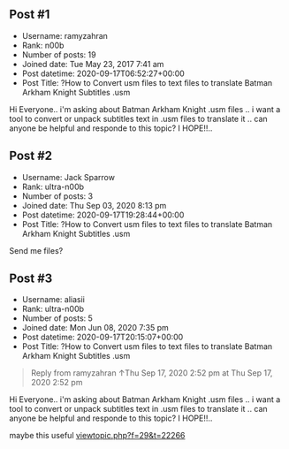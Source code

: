 ## Post #1
- Username: ramyzahran
- Rank: n00b
- Number of posts: 19
- Joined date: Tue May 23, 2017 7:41 am
- Post datetime: 2020-09-17T06:52:27+00:00
- Post Title: ?How to Convert usm files to text files to translate Batman Arkham Knight Subtitles .usm

Hi Everyone..
i'm asking about Batman Arkham Knight .usm files .. i want a tool to convert or unpack subtitles text in .usm files to translate it .. can anyone be helpful and responde to this topic?
I HOPE!!..
## Post #2
- Username: Jack Sparrow
- Rank: ultra-n00b
- Number of posts: 3
- Joined date: Thu Sep 03, 2020 8:13 pm
- Post datetime: 2020-09-17T19:28:44+00:00
- Post Title: ?How to Convert usm files to text files to translate Batman Arkham Knight Subtitles .usm

Send me files?
## Post #3
- Username: aliasii
- Rank: ultra-n00b
- Number of posts: 5
- Joined date: Mon Jun 08, 2020 7:35 pm
- Post datetime: 2020-09-17T20:15:07+00:00
- Post Title: ?How to Convert usm files to text files to translate Batman Arkham Knight Subtitles .usm

> Reply from ramyzahran ↑Thu Sep 17, 2020 2:52 pm at Thu Sep 17, 2020 2:52 pm
>
> 
Hi Everyone..
i'm asking about Batman Arkham Knight .usm files .. i want a tool to convert or unpack subtitles text in .usm files to translate it .. can anyone be helpful and responde to this topic?
I HOPE!!..

maybe this useful [viewtopic.php?f=29&t=22266](https://forum.xentax.com/viewtopic.php?f=29&t=22266)

